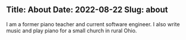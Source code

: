 Title: About
Date: 2022-08-22
Slug: about
---
I am a former piano teacher and current software engineer. I also write music and play piano for a small church in rural Ohio.